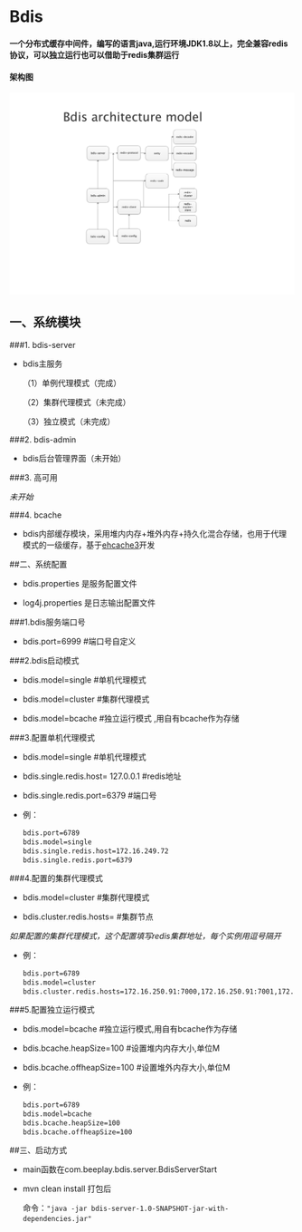 # Bdis

#### 一个分布式缓存中间件，编写的语言java,运行环境JDK1.8以上，完全兼容redis协议，可以独立运行也可以借助于redis集群运行

#### 架构图

![image](https://github.com/fayechenlong/bdis/blob/master/img/bdis-arc-v1.0.png)

## 一、系统模块
 
###1. bdis-server

* bdis主服务
    
    （1）单例代理模式（完成）
    
    （2）集群代理模式（未完成）
    
    （3）独立模式（未完成）
    
###2. bdis-admin

* bdis后台管理界面（未开始）
  
###3. 高可用

  *未开始*
 
###4. bcache

  * bdis内部缓存模块，采用堆内内存+堆外内存+持久化混合存储，也用于代理模式的一级缓存，基于[ehcache3](http://www.ehcache.org)开发

##二、系统配置
 
   * bdis.properties 是服务配置文件

   * log4j.properties 是日志输出配置文件
    
###1.bdis服务端口号
  
   * bdis.port=6999  #端口号自定义
 
###2.bdis启动模式
 
   * bdis.model=single  #单机代理模式  
   
   * bdis.model=cluster #集群代理模式
   
   * bdis.model=bcache #独立运行模式 ,用自有bcache作为存储
        
###3.配置单机代理模式
   
   * bdis.model=single  #单机代理模式
   
   * bdis.single.redis.host= 127.0.0.1  #redis地址
   
   * bdis.single.redis.port=6379  #端口号
   
   * 例：
     
         bdis.port=6789
         bdis.model=single
         bdis.single.redis.host=172.16.249.72
         bdis.single.redis.port=6379
   
###4.配置的集群代理模式

   * bdis.model=cluster #集群代理模式
   
   * bdis.cluster.redis.hosts= #集群节点
   
   *如果配置的集群代理模式，这个配置填写redis集群地址，每个实例用逗号隔开*
   
   * 例：
   
         bdis.port=6789
         bdis.model=cluster
         bdis.cluster.redis.hosts=172.16.250.91:7000,172.16.250.91:7001,172.16.250.91:7002,172.16.250.91:7003,172.16.250.91:7004,172.16.250.91:7005
          
###5.配置独立运行模式

   * bdis.model=bcache #独立运行模式,用自有bcache作为存储
   
   * bdis.bcache.heapSize=100 #设置堆内内存大小,单位M
   
   * bdis.bcache.offheapSize=100 #设置堆外内存大小,单位M
   
   * 例：
   
         bdis.port=6789
         bdis.model=bcache
         bdis.bcache.heapSize=100
         bdis.bcache.offheapSize=100
   
##三、启动方式

* main函数在com.beeplay.bdis.server.BdisServerStart

* mvn clean install 打包后   

  命令：```"java -jar bdis-server-1.0-SNAPSHOT-jar-with-dependencies.jar"```  
